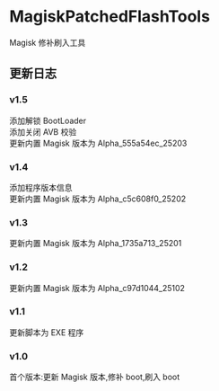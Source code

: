 # MagiskPatchedFlashTools

Magisk 修补刷入工具

## 更新日志

### v1.5

添加解锁 BootLoader  
添加关闭 AVB 校验  
更新内置 Magisk 版本为 Alpha_555a54ec_25203

### v1.4

添加程序版本信息  
更新内置 Magisk 版本为 Alpha_c5c608f0_25202

### v1.3

更新内置 Magisk 版本为 Alpha_1735a713_25201

### v1.2

更新内置 Magisk 版本为 Alpha_c97d1044_25102

### v1.1

更新脚本为 EXE 程序

### v1.0

首个版本:更新 Magisk 版本,修补 boot,刷入 boot

